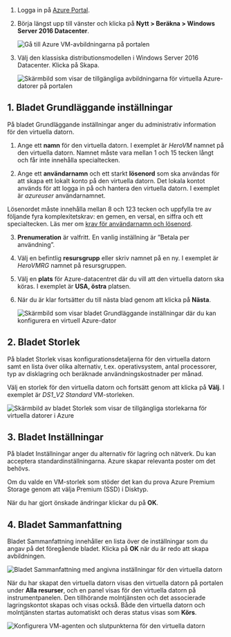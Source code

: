 1. Logga in på [Azure Portal](https://portal.azure.com).

2. Börja längst upp till vänster och klicka på **Nytt > Beräkna > Windows Server 2016 Datacenter**.

    ![Gå till Azure VM-avbildningarna på portalen](./media/virtual-machines-common-portal-create-fqdn/marketplace-new.png)

3. Välj den klassiska distributionsmodellen i Windows Server 2016 Datacenter. Klicka på Skapa.

    ![Skärmbild som visar de tillgängliga avbildningarna för virtuella Azure-datorer på portalen](./media/virtual-machines-common-portal-create-fqdn/deployment-classic-model.png)

## <a name="1-basics-blade"></a>1. Bladet Grundläggande inställningar

På bladet Grundläggande inställningar anger du administrativ information för den virtuella datorn.

1. Ange ett **namn** för den virtuella datorn. I exemplet är _HeroVM_ namnet på den virtuella datorn. Namnet måste vara mellan 1 och 15 tecken långt och får inte innehålla specialtecken.

2. Ange ett **användarnamn** och ett starkt **lösenord** som ska användas för att skapa ett lokalt konto på den virtuella datorn. Det lokala kontot används för att logga in på och hantera den virtuella datorn. I exemplet är _azureuser_ användarnamnet.

 Lösenordet måste innehålla mellan 8 och 123 tecken och uppfylla tre av följande fyra komplexitetskrav: en gemen, en versal, en siffra och ett specialtecken. Läs mer om [krav för användarnamn och lösenord](../articles/virtual-machines/virtual-machines-windows-faq.md).

3. **Prenumeration** är valfritt. En vanlig inställning är ”Betala per användning”.

4. Välj en befintlig **resursgrupp** eller skriv namnet på en ny. I exemplet är _HeroVMRG_ namnet på resursgruppen.

5. Välj en **plats** för Azure-datacentret där du vill att den virtuella datorn ska köras. I exemplet är **USA, östra** platsen.

6. När du är klar fortsätter du till nästa blad genom att klicka på **Nästa**.

    ![Skärmbild som visar bladet Grundläggande inställningar där du kan konfigurera en virtuell Azure-dator](./media/virtual-machines-common-portal-create-fqdn/basics-blade-classic.png)

## <a name="2-size-blade"></a>2. Bladet Storlek

På bladet Storlek visas konfigurationsdetaljerna för den virtuella datorn samt en lista över olika alternativ, t.ex. operativsystem, antal processorer, typ av disklagring och beräknade användningskostnader per månad.  

Välj en storlek för den virtuella datorn och fortsätt genom att klicka på **Välj**. I exemplet är _DS1_\__V2 Standard_ VM-storleken.

  ![Skärmbild av bladet Storlek som visar de tillgängliga storlekarna för virtuella datorer i Azure](./media/virtual-machines-common-portal-create-fqdn/vm-size-classic.png)


## <a name="3-settings-blade"></a>3. Bladet Inställningar

På bladet Inställningar anger du alternativ för lagring och nätverk. Du kan acceptera standardinställningarna. Azure skapar relevanta poster om det behövs.

Om du valde en VM-storlek som stöder det kan du prova Azure Premium Storage genom att välja Premium (SSD) i Disktyp.

När du har gjort önskade ändringar klickar du på **OK**.

## <a name="4-summary-blade"></a>4. Bladet Sammanfattning

Bladet Sammanfattning innehåller en lista över de inställningar som du angav på det föregående bladet. Klicka på **OK** när du är redo att skapa avbildningen.

 ![Bladet Sammanfattning med angivna inställningar för den virtuella datorn](./media/virtual-machines-common-portal-create-fqdn/summary-blade-classic.png)

När du har skapat den virtuella datorn visas den virtuella datorn på portalen under **Alla resurser**, och en panel visas för den virtuella datorn på instrumentpanelen. Den tillhörande molntjänsten och det associerade lagringskontot skapas och visas också. Både den virtuella datorn och molntjänsten startas automatiskt och deras status visas som **Körs**.

 ![Konfigurera VM-agenten och slutpunkterna för den virtuella datorn](./media/virtual-machines-common-portal-create-fqdn/portal-with-new-vm.png)
